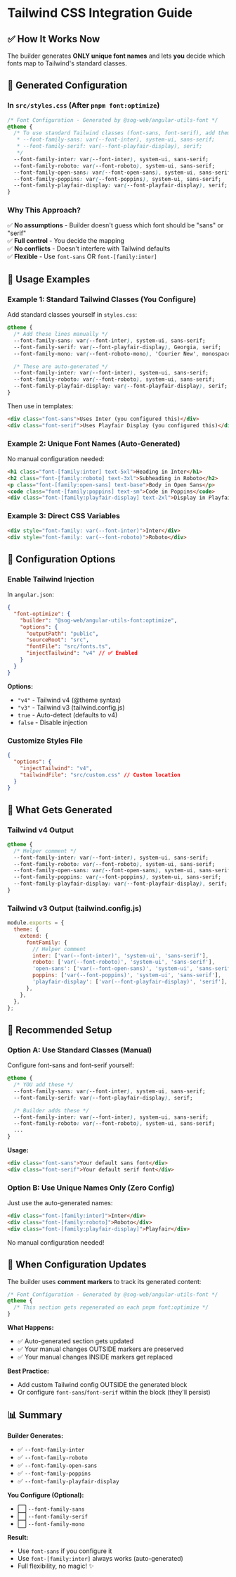 # Tailwind CSS Integration Guide

## ✅ How It Works Now

The builder generates **ONLY unique font names** and lets **you** decide which fonts map to Tailwind's standard classes.

## 🎨 Generated Configuration

### In `src/styles.css` (After `pnpm font:optimize`)

```css
/* Font Configuration - Generated by @sog-web/angular-utils-font */
@theme {
  /* To use standard Tailwind classes (font-sans, font-serif), add them here:
   * --font-family-sans: var(--font-inter), system-ui, sans-serif;
   * --font-family-serif: var(--font-playfair-display), serif;
   */
  --font-family-inter: var(--font-inter), system-ui, sans-serif;
  --font-family-roboto: var(--font-roboto), system-ui, sans-serif;
  --font-family-open-sans: var(--font-open-sans), system-ui, sans-serif;
  --font-family-poppins: var(--font-poppins), system-ui, sans-serif;
  --font-family-playfair-display: var(--font-playfair-display), serif;
}
```

### Why This Approach?

✅ **No assumptions** - Builder doesn't guess which font should be "sans" or "serif"  
✅ **Full control** - You decide the mapping  
✅ **No conflicts** - Doesn't interfere with Tailwind defaults  
✅ **Flexible** - Use `font-sans` OR `font-[family:inter]`

## 📖 Usage Examples

### Example 1: Standard Tailwind Classes (You Configure)

Add standard classes yourself in `styles.css`:

```css
@theme {
  /* Add these lines manually */
  --font-family-sans: var(--font-inter), system-ui, sans-serif;
  --font-family-serif: var(--font-playfair-display), Georgia, serif;
  --font-family-mono: var(--font-roboto-mono), 'Courier New', monospace;

  /* These are auto-generated */
  --font-family-inter: var(--font-inter), system-ui, sans-serif;
  --font-family-roboto: var(--font-roboto), system-ui, sans-serif;
  --font-family-playfair-display: var(--font-playfair-display), serif;
}
```

Then use in templates:

```html
<div class="font-sans">Uses Inter (you configured this)</div>
<div class="font-serif">Uses Playfair Display (you configured this)</div>
```

### Example 2: Unique Font Names (Auto-Generated)

No manual configuration needed:

```html
<h1 class="font-[family:inter] text-5xl">Heading in Inter</h1>
<h2 class="font-[family:roboto] text-3xl">Subheading in Roboto</h2>
<p class="font-[family:open-sans] text-base">Body in Open Sans</p>
<code class="font-[family:poppins] text-sm">Code in Poppins</code>
<div class="font-[family:playfair-display] text-2xl">Display in Playfair</div>
```

### Example 3: Direct CSS Variables

```html
<div style="font-family: var(--font-inter)">Inter</div>
<div style="font-family: var(--font-roboto)">Roboto</div>
```

## 🔧 Configuration Options

### Enable Tailwind Injection

In `angular.json`:

```json
{
  "font-optimize": {
    "builder": "@sog-web/angular-utils-font:optimize",
    "options": {
      "outputPath": "public",
      "sourceRoot": "src",
      "fontFile": "src/fonts.ts",
      "injectTailwind": "v4" // ✅ Enabled
    }
  }
}
```

**Options:**

- `"v4"` - Tailwind v4 (@theme syntax)
- `"v3"` - Tailwind v3 (tailwind.config.js)
- `true` - Auto-detect (defaults to v4)
- `false` - Disable injection

### Customize Styles File

```json
{
  "options": {
    "injectTailwind": "v4",
    "tailwindFile": "src/custom.css" // Custom location
  }
}
```

## 📝 What Gets Generated

### Tailwind v4 Output

```css
@theme {
  /* Helper comment */
  --font-family-inter: var(--font-inter), system-ui, sans-serif;
  --font-family-roboto: var(--font-roboto), system-ui, sans-serif;
  --font-family-open-sans: var(--font-open-sans), system-ui, sans-serif;
  --font-family-poppins: var(--font-poppins), system-ui, sans-serif;
  --font-family-playfair-display: var(--font-playfair-display), serif;
}
```

### Tailwind v3 Output (tailwind.config.js)

```javascript
module.exports = {
  theme: {
    extend: {
      fontFamily: {
        // Helper comment
        inter: ['var(--font-inter)', 'system-ui', 'sans-serif'],
        roboto: ['var(--font-roboto)', 'system-ui', 'sans-serif'],
        'open-sans': ['var(--font-open-sans)', 'system-ui', 'sans-serif'],
        poppins: ['var(--font-poppins)', 'system-ui', 'sans-serif'],
        'playfair-display': ['var(--font-playfair-display)', 'serif'],
      },
    },
  },
};
```

## 🎯 Recommended Setup

### Option A: Use Standard Classes (Manual)

Configure font-sans and font-serif yourself:

```css
@theme {
  /* YOU add these */
  --font-family-sans: var(--font-inter), system-ui, sans-serif;
  --font-family-serif: var(--font-playfair-display), serif;

  /* Builder adds these */
  --font-family-inter: var(--font-inter), system-ui, sans-serif;
  --font-family-roboto: var(--font-roboto), system-ui, sans-serif;
  ...
}
```

**Usage:**

```html
<div class="font-sans">Your default sans font</div>
<div class="font-serif">Your default serif font</div>
```

### Option B: Use Unique Names Only (Zero Config)

Just use the auto-generated names:

```html
<div class="font-[family:inter]">Inter</div>
<div class="font-[family:roboto]">Roboto</div>
<div class="font-[family:playfair-display]">Playfair</div>
```

No manual configuration needed!

## 🔄 When Configuration Updates

The builder uses **comment markers** to track its generated content:

```css
/* Font Configuration - Generated by @sog-web/angular-utils-font */
@theme {
  /* This section gets regenerated on each pnpm font:optimize */
}
```

**What Happens:**

- ✅ Auto-generated section gets updated
- ✅ Your manual changes OUTSIDE markers are preserved
- ✅ Your manual changes INSIDE markers get replaced

**Best Practice:**

- Add custom Tailwind config OUTSIDE the generated block
- Or configure `font-sans`/`font-serif` within the block (they'll persist)

## 📊 Summary

**Builder Generates:**

- ✅ `--font-family-inter`
- ✅ `--font-family-roboto`
- ✅ `--font-family-open-sans`
- ✅ `--font-family-poppins`
- ✅ `--font-family-playfair-display`

**You Configure (Optional):**

- ⬜ `--font-family-sans`
- ⬜ `--font-family-serif`
- ⬜ `--font-family-mono`

**Result:**

- Use `font-sans` if you configure it
- Use `font-[family:inter]` always works (auto-generated)
- Full flexibility, no magic! ✨
